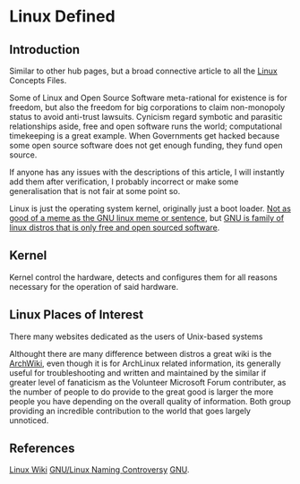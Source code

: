 # Linux Defined

## Introduction 
Similar to other hub pages, but a broad connective article to all the [Linux](https://en.wikipedia.org/wiki/Linux) Concepts Files. 

Some of Linux and Open Source Software meta-rational for existence is for freedom, but also the freedom for big corporations to claim non-monopoly status to avoid anti-trust lawsuits. Cynicism regard symbotic and parasitic relationships aside, free and open software runs the world; computational timekeeping is a great example. When Governments get hacked because some open source software does not get enough funding, they fund open source.

If anyone has any issues with the descriptions of this article, I will instantly add them after verification, I probably incorrect or make some generalisation that is not fair at some point so.  


Linux is just the operating system kernel, originally just a boot loader. [Not as good of a meme as the GNU linux meme or sentence](https://en.wikipedia.org/wiki/GNU/Linux_naming_controversy), but [GNU is family of linux distros that is only free and open sourced software](https://www.gnu.org/). 


## Kernel
Kernel control the hardware, detects and configures them for all reasons necessary for the operation of said hardware.

## Linux Places of Interest

There many websites dedicated as the users of Unix-based systems 

Althought there are many difference between distros a great wiki is the [ArchWiki](https://wiki.archlinux.org/), even though it is for ArchLinux related information, its generally useful for troubleshooting and written and maintained by the similar if greater level of fanaticism as the Volunteer Microsoft Forum contributer, as the number of people to do provide to the great good is larger the more people you have depending on the overall quality of information. Both group providing an incredible contribution to the world that goes largely unnoticed.



## References
[Linux Wiki](https://en.wikipedia.org/wiki/Linux)
[GNU/Linux Naming Controversy](https://en.wikipedia.org/wiki/GNU/Linux_naming_controversy)
 [GNU](https://www.gnu.org/). 